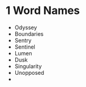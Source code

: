 # 1 Word Names

- Odyssey
- Boundaries
- Sentry
- Sentinel
- Lumen
- Dusk
- Singularity
- Unopposed
- 
